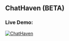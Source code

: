 ## ChatHaven (BETA)
### Live Demo:

[![ChatHaven](https://github.com/Liam-Piro/ChatHaven/assets/109366637/71d759d3-e3ee-4a81-a2d1-9f814ac0391b)](https://chat-haven.vercel.app/)
